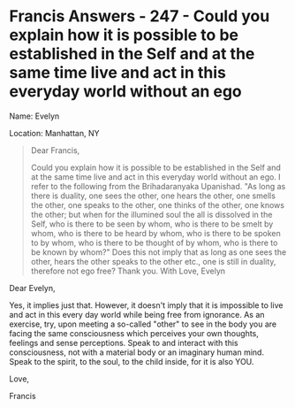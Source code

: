 # Francis Answers - 247 - Could you explain how it is possible to be established in the Self and at the same time live and act in this everyday world without an ego

Name: Evelyn

Location: Manhattan, NY

>Dear Francis,
>
>Could you explain how it is possible to be established in the Self and at the same time live and act in this everyday world without an ego. I refer to the following from the Brihadaranyaka Upanishad. "As long as there is duality, one sees the other, one hears the other, one smells the other, one speaks to the other, one thinks of the other, one knows the other; but when for the illumined soul the all is dissolved in the Self, who is there to be seen by whom, who is there to be smelt by whom, who is there to be heard by whom, who is there to be spoken to by whom, who is there to be thought of by whom, who is there to be known by whom?" Does this not imply that as long as one sees the other, hears the other speaks to the other etc., one is still in duality, therefore not ego free? Thank you. With Love, Evelyn

Dear Evelyn,

Yes, it implies just that. However, it doesn't imply that it is impossible to live and act in this every day world while being free from ignorance. As an exercise, try, upon meeting a so-called "other" to see in the body you are facing the same consciousness which perceives your own thoughts, feelings and sense perceptions. Speak to and interact with this consciousness, not with a material body or an imaginary human mind. Speak to the spirit, to the soul, to the child inside, for it is also YOU.

Love,

Francis

